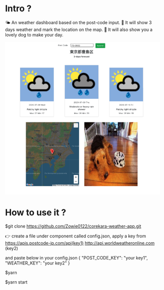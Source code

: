 # Intro ?

🌤 An weather dashboard based on the post-code input.
📍 It will show 3 days weather and mark the location on the map.
🐶 It will also show you a lovely dog to make your day.

<p align="center">
  <img src="./image.png" width="750">
</p>

# How to use it ?

\$git clone https://github.com/Zowie0122/corekara-weather-app.git

👉 create a file under component called config.json, apply a key from
https://apis.postcode-jp.com/api(key1)
http://api.worldweatheronline.com (key2)

and paste below in your config.json
{
"POST_CODE_KEY": "your key1",
"WEATHER_KEY": "your key2"
}

\$yarn

\$yarn start
